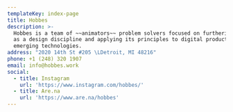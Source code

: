 ```yaml
---
templateKey: index-page
title: Hobbes
description: >-
  Hobbes is a team of ~~animators~~ problem solvers focused on furthering Motion
  as a design discipline and applying its principles to digital products and
  emerging technologies.
address: "2020 14th St #205 \LDetroit, MI 48216"
phone: +1 (248) 320 1907
email: info@hobbes.work
social:
  - title: Instagram
    url: 'https://www.instagram.com/hobbes/'
  - title: Are.na
    url: 'https://www.are.na/hobbes'
---
```



